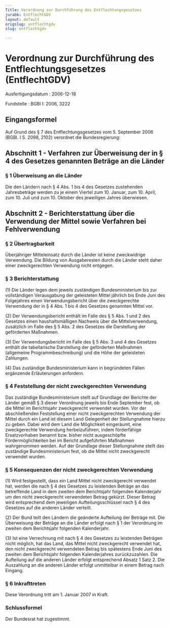 ```yaml
---
Title: Verordnung zur Durchführung des Entflechtungsgesetzes
jurabk: EntflechtGDV
layout: default
origslug: entflechtgdv
slug: entflechtgdv

---
```


# Verordnung zur Durchführung des Entflechtungsgesetzes (EntflechtGDV)

Ausfertigungsdatum
:   2006-12-18

Fundstelle
:   BGBl I: 2006, 3222



## Eingangsformel

Auf Grund des § 7 des Entflechtungsgesetzes vom 5. September 2006
(BGBl. I S. 2098, 2102) verordnet die Bundesregierung:


## Abschnitt 1 - Verfahren zur Überweisung der in § 4 des Gesetzes genannten Beträge an die Länder



### § 1 Überweisung an die Länder

Die den Ländern nach § 4 Abs. 1 bis 4 des Gesetzes zustehenden
Jahresbeträge werden zu je einem Viertel zum 10. Januar, zum 10.
April, zum 10. Juli und zum 10. Oktober des jeweiligen Jahres
überwiesen.


## Abschnitt 2 - Berichterstattung über die Verwendung der Mittel sowie Verfahren bei Fehlverwendung



### § 2 Übertragbarkeit

Überjähriger Mitteleinsatz durch die Länder ist keine zweckwidrige
Verwendung. Die Bildung von Ausgaberesten durch die Länder steht daher
einer zweckgerechten Verwendung nicht entgegen.


### § 3 Berichterstattung

(1) Die Länder legen dem jeweils zuständigen Bundesministerium bis zur
vollständigen Verausgabung der geleisteten Mittel jährlich bis Ende
Juni des Folgejahres einen Verwendungsbericht über die zweckgerechte
Verwendung der in § 4 Abs. 1 bis 4 des Gesetzes genannten Mittel vor.

(2) Der Verwendungsbericht enthält im Falle des § 5 Abs. 1 und 2 des
Gesetzes einen haushaltsmäßigen Nachweis über die Mittelverwendung,
zusätzlich im Falle des § 5 Abs. 2 des Gesetzes die Darstellung der
geförderten Maßnahmen.

(3) Der Verwendungsbericht im Falle des § 5 Abs. 3 und 4 des Gesetzes
enthält die tabellarische Darstellung der geförderten Maßnahmen
(allgemeine Programmbeschreibung) und die Höhe der geleisteten
Zahlungen.

(4) Das zuständige Bundesministerium kann in begründeten Fällen
ergänzende Erläuterungen anfordern.


### § 4 Feststellung der nicht zweckgerechten Verwendung

Das zuständige Bundesministerium stellt auf Grundlage der Berichte der
Länder gemäß § 3 dieser Verordnung jeweils bis Ende September fest, ob
die Mittel im Berichtsjahr zweckgerecht verwendet wurden. Vor der
abschließenden Feststellung einer nicht zweckgerechten Verwendung der
Mittel durch ein Land ist diesem Land Gelegenheit der Stellungnahme
hierzu zu geben. Dabei wird dem Land die Möglichkeit eingeräumt, eine
zweckgerechte Verwendung herbeizuführen, indem förderfähige
Ersatzvorhaben benannt bzw. bisher nicht ausgeschöpfte
Fördermöglichkeiten bei im Bericht aufgeführten Maßnahmen wahrgenommen
werden. Auf der Grundlage dieser Stellungnahme stellt das zuständige
Bundesministerium fest, ob die Mittel nicht zweckgerecht verwendet
wurden.


### § 5 Konsequenzen der nicht zweckgerechten Verwendung

(1) Wird festgestellt, dass ein Land Mittel nicht zweckgerecht
verwendet hat, werden die nach § 4 des Gesetzes zu leistenden Beträge
an das betreffende Land in dem zweiten dem Berichtsjahr folgenden
Kalenderjahr um den nicht zweckgerecht verwendeten Betrag gekürzt.
Dieser Betrag wird entsprechend dem jeweiligen Aufteilungsschlüssel
nach § 4 des Gesetzes auf die anderen Länder verteilt.

(2) Der Bund teilt den Ländern die geänderte Aufteilung der Beträge
mit. Die Überweisung der Beträge an die Länder erfolgt nach § 1 der
Verordnung im zweiten dem Berichtsjahr folgenden Kalenderjahr.

(3) Ist eine Verrechnung mit nach § 4 des Gesetzes zu leistenden
Beträgen nicht möglich, hat das Land, das Mittel nicht zweckgerecht
verwendet hat, den nicht zweckgerecht verwendeten Betrag bis
spätestens Ende Juni des zweiten dem Berichtsjahr folgenden
Kalenderjahres zurückzuzahlen. Die Aufteilung auf die anderen Länder
erfolgt entsprechend Absatz 1 Satz 2. Die Auszahlung an die anderen
Länder erfolgt unmittelbar in einem Betrag nach Eingang.


### § 6 Inkrafttreten

Diese Verordnung tritt am 1. Januar 2007 in Kraft.


### Schlussformel

Der Bundesrat hat zugestimmt.

